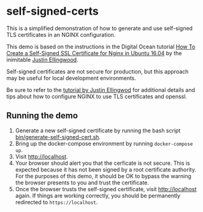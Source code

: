 # self-signed-certs

This is a simplified demonstration of how to generate and use self-signed TLS
certificates in an NGINX configuration.

This demo is based on the instructions in the Digital Ocean tutorial [How To Create a Self-Signed SSL Certificate for Nginx in Ubuntu 16.04](https://www.digitalocean.com/community/tutorials/how-to-create-a-self-signed-ssl-certificate-for-nginx-in-ubuntu-16-04)
by the inimitable [Justin Ellingwood](https://www.digitalocean.com/community/users/jellingwood).

Self-signed certificates are not secure for production, but this approach may be
useful for local development environments.

Be sure to refer to the [tutorial by Justin Ellingwod](https://www.digitalocean.com/community/tutorials/how-to-create-a-self-signed-ssl-certificate-for-nginx-in-ubuntu-16-04)
for additional details and tips about how to configure NGINX to use TLS
certificates and openssl.

## Running the demo

1. Generate a new self-signed certificate by running the bash script [bin/generate-self-signed-cert.sh](./bin/generate-self-signed-cert.sh).
2. Bring up the docker-compose environment by running `docker-compose up`.
3. Visit [http://localhost](http://localhost).
4. Your browser should alert you that the cerficate is not secure. This is expected because it has not been signed by a root certificate authority. For the purposes of this demo, it should be OK to bypass the warning the browser presents to you and trust the certificate.
5. Once the browser trusts the self-signed certificate, visit [http://localhost](http://localhost) again. If things are working correctly, you should be permanently redirected to `https://localhost`.


